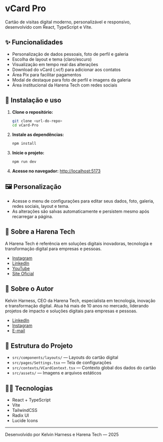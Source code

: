 # vCard Pro

Cartão de visitas digital moderno, personalizável e responsivo, desenvolvido com React, TypeScript e Vite.

## ✨ Funcionalidades
- Personalização de dados pessoais, foto de perfil e galeria
- Escolha de layout e tema (claro/escuro)
- Visualização em tempo real das alterações
- Download do vCard (.vcf) para adicionar aos contatos
- Área Pix para facilitar pagamentos
- Modal de destaque para foto de perfil e imagens da galeria
- Área institucional da Harena Tech com redes sociais

## 🚀 Instalação e uso

1. **Clone o repositório:**
   ```bash
   git clone <url-do-repo>
   cd vCard-Pro
   ```
2. **Instale as dependências:**
   ```bash
   npm install
   ```
3. **Inicie o projeto:**
   ```bash
   npm run dev
   ```
4. **Acesse no navegador:**
   [http://localhost:5173](http://localhost:5173)

## 🖼️ Personalização
- Acesse o menu de configurações para editar seus dados, foto, galeria, redes sociais, layout e tema.
- As alterações são salvas automaticamente e persistem mesmo após recarregar a página.

## 🏢 Sobre a Harena Tech
A Harena Tech é referência em soluções digitais inovadoras, tecnologia e transformação digital para empresas e pessoas.

- [Instagram](https://instagram.com/harenatech)
- [LinkedIn](https://www.linkedin.com/company/harena-tech)
- [YouTube](https://youtube.com/@harenatech)
- [Site Oficial](https://harenatech.com.br)

## 👤 Sobre o Autor
Kelvin Harness, CEO da Harena Tech, especialista em tecnologia, inovação e transformação digital. Atua há mais de 10 anos no mercado, liderando projetos de impacto e soluções digitais para empresas e pessoas.

- [LinkedIn](https://linkedin.com/in/kelvinharness)
- [Instagram](https://instagram.com/_kelvinharness)
- [E-mail](mailto:kelvin.harness@harenatech.com.br)

## 📁 Estrutura do Projeto
- `src/components/layouts/` — Layouts do cartão digital
- `src/pages/Settings.tsx` — Tela de configurações
- `src/contexts/VCardContext.tsx` — Contexto global dos dados do cartão
- `src/assets/` — Imagens e arquivos estáticos

## 👨‍💻 Tecnologias
- React + TypeScript
- Vite
- TailwindCSS
- Radix UI
- Lucide Icons

---

Desenvolvido por Kelvin Harness e Harena Tech — 2025
